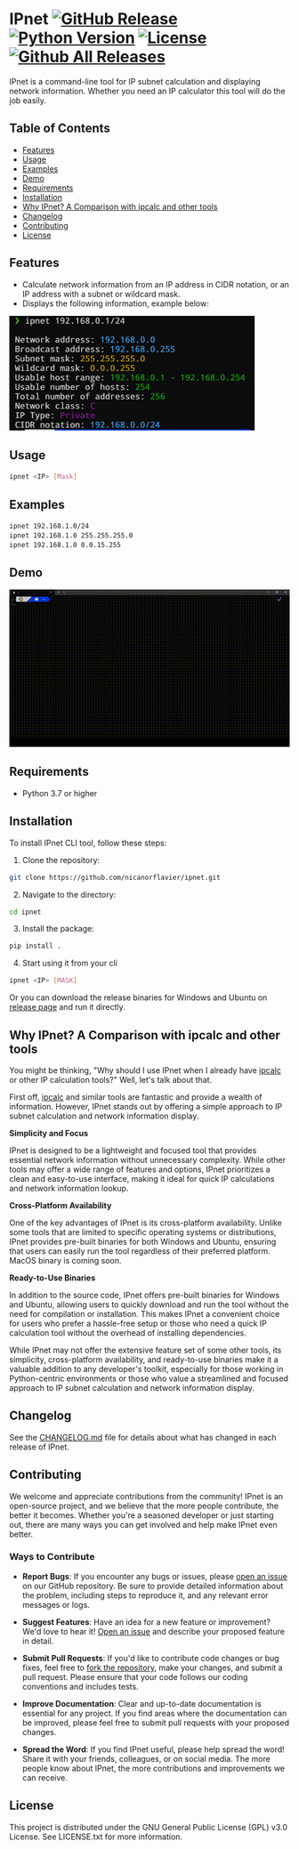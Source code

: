 # IPnet [![GitHub Release](https://img.shields.io/github/release/nicanorflavier/ipnet.svg)](https://github.com/nicanorflavier/ipnet/releases/latest) [![Python Version](https://img.shields.io/badge/python-3.7+-blue.svg?style=flat-square)](https://python.org) [![License](https://img.shields.io/github/license/nicanorflavier/ipnet.svg?style=flat-square)](LICENSE.txt) [![Github All Releases](https://img.shields.io/github/downloads/nicanorflavier/ipnet/total.svg)](https://github.com/nicanorflavier/ipnet/releases)

IPnet is a command-line tool for IP subnet calculation and displaying network information. Whether you need an IP calculator this tool will do the job easily.

## Table of Contents
- [Features](#features)
- [Usage](#usage)
- [Examples](#examples)
- [Demo](#demo)
- [Requirements](#requirements)
- [Installation](#installation)
- [Why IPnet? A Comparison with ipcalc and other tools](#why-ipnet-a-comparison-with-ipcalc)
- [Changelog](#changelog)
- [Contributing](#contributing)
- [License](#license)

## Features

- Calculate network information from an IP address in CIDR notation, or an IP address with a subnet or wildcard mask.
- Displays the following information, example below:

![Info Output](images/info-output.png)
  

## Usage

```bash
ipnet <IP> [Mask]
```
## Examples

```bash
ipnet 192.168.1.0/24
ipnet 192.168.1.0 255.255.255.0
ipnet 192.168.1.0 0.0.15.255
```

## Demo

![Demo GIF](images/ipnet.gif)

## Requirements
* Python 3.7 or higher

## Installation
To install IPnet CLI tool, follow these steps:

1. Clone the repository:
```bash
git clone https://github.com/nicanorflavier/ipnet.git
```
2. Navigate to the directory:
```bash
cd ipnet
```
3. Install the package:
```bash
pip install .
```
4. Start using it from your cli
```bash
ipnet <IP> [MASK]
```
Or you can download the release binaries for Windows and Ubuntu on [release page](https://github.com/nicanorflavier/ipnet/releases) and run it directly.

## Why IPnet? A Comparison with ipcalc and other tools

You might be thinking, "Why should I use IPnet when I already have [ipcalc](https://github.com/kjokjo/ipcalc) or other IP calculation tools?" Well, let's talk about that.

First off, [ipcalc](https://github.com/kjokjo/ipcalc) and similar tools are fantastic and provide a wealth of information. However, IPnet stands out by offering a simple approach to IP subnet calculation and network information display.

**Simplicity and Focus**

IPnet is designed to be a lightweight and focused tool that provides essential network information without unnecessary complexity. While other tools may offer a wide range of features and options, IPnet prioritizes a clean and easy-to-use interface, making it ideal for quick IP calculations and network information lookup.

**Cross-Platform Availability**

One of the key advantages of IPnet is its cross-platform availability. Unlike some tools that are limited to specific operating systems or distributions, IPnet provides pre-built binaries for both Windows and Ubuntu, ensuring that users can easily run the tool regardless of their preferred platform. MacOS binary is coming soon.

**Ready-to-Use Binaries**

In addition to the source code, IPnet offers pre-built binaries for Windows and Ubuntu, allowing users to quickly download and run the tool without the need for compilation or installation. This makes IPnet a convenient choice for users who prefer a hassle-free setup or those who need a quick IP calculation tool without the overhead of installing dependencies.

While IPnet may not offer the extensive feature set of some other tools, its simplicity, cross-platform availability, and ready-to-use binaries make it a valuable addition to any developer's toolkit, especially for those working in Python-centric environments or those who value a streamlined and focused approach to IP subnet calculation and network information display.

## Changelog
See the [CHANGELOG.md](CHANGELOG.md) file for details about what has changed in each release of IPnet.

## Contributing

We welcome and appreciate contributions from the community! IPnet is an open-source project, and we believe that the more people contribute, the better it becomes. Whether you're a seasoned developer or just starting out, there are many ways you can get involved and help make IPnet even better.

### Ways to Contribute

- **Report Bugs**: If you encounter any bugs or issues, please [open an issue](https://github.com/nicanorflavier/ipnet/issues/new) on our GitHub repository. Be sure to provide detailed information about the problem, including steps to reproduce it, and any relevant error messages or logs.

- **Suggest Features**: Have an idea for a new feature or improvement? We'd love to hear it! [Open an issue](https://github.com/nicanorflavier/ipnet/issues/new) and describe your proposed feature in detail.

- **Submit Pull Requests**: If you'd like to contribute code changes or bug fixes, feel free to [fork the repository](https://github.com/nicanorflavier/ipnet/fork), make your changes, and submit a pull request. Please ensure that your code follows our coding conventions and includes tests.

- **Improve Documentation**: Clear and up-to-date documentation is essential for any project. If you find areas where the documentation can be improved, please feel free to submit pull requests with your proposed changes.

- **Spread the Word**: If you find IPnet useful, please help spread the word! Share it with your friends, colleagues, or on social media. The more people know about IPnet, the more contributions and improvements we can receive.


## License
This project is distributed under the GNU General Public License (GPL) v3.0 License. See LICENSE.txt for more information.
